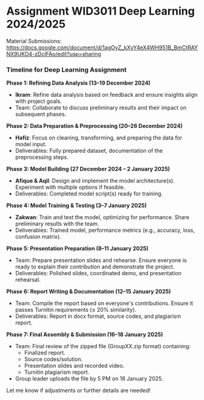 # Assignment WID3011 Deep Learning 2024/2025

Material Submissions: https://docs.google.com/document/d/1agOyZ_kXyY4eX4WH951B_BmCtRAYNX9UKO4-zDcIFAo/edit?usp=sharing 

### Timeline for Deep Learning Assignment

**Phase 1: Refining Data Analysis (13–19 December 2024)**
- **Ikram**: Refine data analysis based on feedback and ensure insights align with project goals.
- Team: Collaborate to discuss preliminary results and their impact on subsequent phases.

**Phase 2: Data Preparation & Preprocessing (20–26 December 2024)**
- **Hafiz**: Focus on cleaning, transforming, and preparing the data for model input.
- Deliverables: Fully prepared dataset, documentation of the preprocessing steps.

**Phase 3: Model Building (27 December 2024 – 2 January 2025)**
- **Afique & Aqil**: Design and implement the model architecture(s). Experiment with multiple options if feasible.
- Deliverables: Completed model script(s) ready for training.

**Phase 4: Model Training & Testing (3–7 January 2025)**
- **Zakwan**: Train and test the model, optimizing for performance. Share preliminary results with the team.
- Deliverables: Trained model, performance metrics (e.g., accuracy, loss, confusion matrix).

**Phase 5: Presentation Preparation (8–11 January 2025)**
- Team: Prepare presentation slides and rehearse. Ensure everyone is ready to explain their contribution and demonstrate the project.
- Deliverables: Polished slides, coordinated demo, and presentation rehearsal.

**Phase 6: Report Writing & Documentation (12–15 January 2025)**
- Team: Compile the report based on everyone's contributions. Ensure it passes Turnitin requirements (≤ 20% similarity).
- Deliverables: Report in docx format, source codes, and plagiarism report.

**Phase 7: Final Assembly & Submission (16–18 January 2025)**
- Team: Final review of the zipped file (GroupXX.zip format) containing:
  - Finalized report.
  - Source codes/solution.
  - Presentation slides and recorded video.
  - Turnitin plagiarism report.
- Group leader uploads the file by 5 PM on 18 January 2025. 

Let me know if adjustments or further details are needed!
